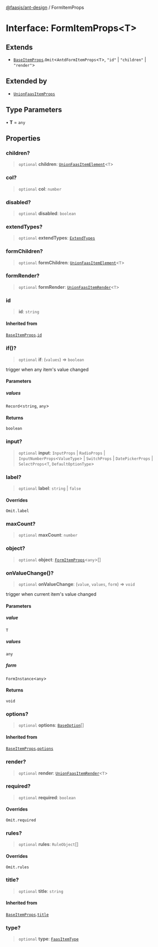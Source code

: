 [@faasjs/ant-design](../README.md) / FormItemProps

# Interface: FormItemProps\<T\>

## Extends

- [`BaseItemProps`](BaseItemProps.md).`Omit`\<`AntdFormItemProps`\<`T`\>, `"id"` \| `"children"` \| `"render"`\>

## Extended by

- [`UnionFaasItemProps`](UnionFaasItemProps.md)

## Type Parameters

• **T** = `any`

## Properties

### children?

> `optional` **children**: [`UnionFaasItemElement`](../type-aliases/UnionFaasItemElement.md)\<`T`\>

### col?

> `optional` **col**: `number`

### disabled?

> `optional` **disabled**: `boolean`

### extendTypes?

> `optional` **extendTypes**: [`ExtendTypes`](../type-aliases/ExtendTypes.md)

### formChildren?

> `optional` **formChildren**: [`UnionFaasItemElement`](../type-aliases/UnionFaasItemElement.md)\<`T`\>

### formRender?

> `optional` **formRender**: [`UnionFaasItemRender`](../type-aliases/UnionFaasItemRender.md)\<`T`\>

### id

> **id**: `string`

#### Inherited from

[`BaseItemProps`](BaseItemProps.md).[`id`](BaseItemProps.md#id)

### if()?

> `optional` **if**: (`values`) => `boolean`

trigger when any item's value changed

#### Parameters

##### values

`Record`\<`string`, `any`\>

#### Returns

`boolean`

### input?

> `optional` **input**: `InputProps` \| `RadioProps` \| `InputNumberProps`\<`ValueType`\> \| `SwitchProps` \| `DatePickerProps` \| `SelectProps`\<`T`, `DefaultOptionType`\>

### label?

> `optional` **label**: `string` \| `false`

#### Overrides

`Omit.label`

### maxCount?

> `optional` **maxCount**: `number`

### object?

> `optional` **object**: [`FormItemProps`](FormItemProps.md)\<`any`\>[]

### onValueChange()?

> `optional` **onValueChange**: (`value`, `values`, `form`) => `void`

trigger when current item's value changed

#### Parameters

##### value

`T`

##### values

`any`

##### form

`FormInstance`\<`any`\>

#### Returns

`void`

### options?

> `optional` **options**: [`BaseOption`](../type-aliases/BaseOption.md)[]

#### Inherited from

[`BaseItemProps`](BaseItemProps.md).[`options`](BaseItemProps.md#options)

### render?

> `optional` **render**: [`UnionFaasItemRender`](../type-aliases/UnionFaasItemRender.md)\<`T`\>

### required?

> `optional` **required**: `boolean`

#### Overrides

`Omit.required`

### rules?

> `optional` **rules**: `RuleObject`[]

#### Overrides

`Omit.rules`

### title?

> `optional` **title**: `string`

#### Inherited from

[`BaseItemProps`](BaseItemProps.md).[`title`](BaseItemProps.md#title)

### type?

> `optional` **type**: [`FaasItemType`](../type-aliases/FaasItemType.md)
